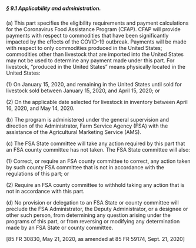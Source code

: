 ##### § 9.1 Applicability and administration. #####

(a) This part specifies the eligibility requirements and payment calculations for the Coronavirus Food Assistance Program (CFAP). CFAP will provide payments with respect to commodities that have been significantly impacted by the effects of the COVID-19 outbreak. Payments will be made with respect to only commodities produced in the United States; commodities other than livestock that are imported into the United States may not be used to determine any payment made under this part. For livestock, “produced in the United States” means physically located in the United States:

(1) On January 15, 2020, and remaining in the United States until sold for livestock sold between January 15, 2020, and April 15, 2020; or

(2) On the applicable date selected for livestock in inventory between April 16, 2020, and May 14, 2020.

(b) The program is administered under the general supervision and direction of the Administrator, Farm Service Agency (FSA) with the assistance of the Agricultural Marketing Service (AMS).

(c) The FSA State committee will take any action required by this part that an FSA county committee has not taken. The FSA State committee will also:

(1) Correct, or require an FSA county committee to correct, any action taken by such county FSA committee that is not in accordance with the regulations of this part; or

(2) Require an FSA county committee to withhold taking any action that is not in accordance with this part.

(d) No provision or delegation to an FSA State or county committee will preclude the FSA Administrator, the Deputy Administrator, or a designee or other such person, from determining any question arising under the programs of this part, or from reversing or modifying any determination made by an FSA State or county committee.

[85 FR 30830, May 21, 2020, as amended at 85 FR 59174, Sept. 21, 2020]